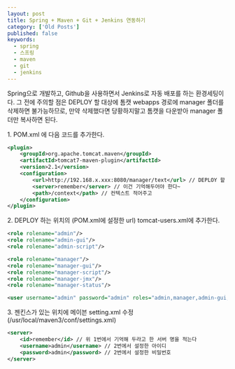 ```yaml
---
layout: post
title: Spring + Maven + Git + Jenkins 연동하기
category: ['Old Posts']
published: false
keywords:
  - spring
  - 스프링
  - maven
  - git
  - jenkins
---
```


Spring으로 개발하고, Github을 사용하면서 Jenkins로 자동 배포를 하는 환경세팅이다. 그 전에 주의할 점은 DEPLOY 할 대상에 톰캣 webapps 경로에 manager 폴더를 삭제하면 불가능하므로, 만약 삭제했다면 당황하지말고 톰캣을 다운받아 manager 폴더만 복사하면 된다.

1\. POM.xml 에 다음 코드를 추가한다.

```xml
<plugin>
    <groupId>org.apache.tomcat.maven</groupId>
    <artifactId>tomcat7-maven-plugin</artifactId>
    <version>2.1</version>
    <configuration>
        <url>http://192.168.x.xxx:8080/manager/text</url> // DEPLOY 할 아이피 주소를 적어주면 됨
        <server>remember</server> // 이건 기억해두어야 한다~
        <path>/context</path> // 컨텍스트 적어주고
    </configuration>
</plugin>
```

2\. DEPLOY 하는 위치의 (POM.xml에 설정한 url) tomcat-users.xml에 추가한다.

```xml
<role rolename="admin"/>
<role rolename="admin-gui"/>
<role rolename="admin-script"/>

<role rolename="manager"/>
<role rolename="manager-gui"/>
<role rolename="manager-script"/>
<role rolename="manager-jmx"/>
<role rolename="manager-status"/>

<user username="admin" password="admin" roles="admin,manager,admin-gui,admin-script,manager-gui,manager-script,manager-jmx,manager-status"/>
```

3\. 젠킨스가 있는 위치에 메이븐 setting.xml 수정 (/usr/local/maven3/conf/settings.xml)

```xml
<server>
    <id>remember</id> // 위 1번에서 기억해 두라고 한 서버 명을 적는다
    <username>admin</username> // 2번에서 설정한 아이디
    <password>admin</password> // 2번에서 설정한 비밀번호
</server>
```
